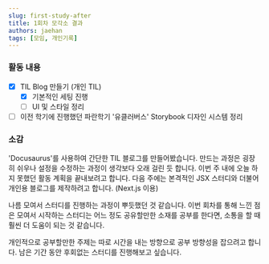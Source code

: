 ```yaml
---
slug: first-study-after
title: 1회차 모각소 결과
authors: jaehan
tags: [모임, 개인기록]
---
```


### 활동 내용

- [x] TIL Blog 만들기 (개인 TIL)
  - [x] 기본적인 세팅 진행
  - [ ] UI 및 스타일 정리
- [ ] 이전 학기에 진행했던 파란학기 '유클러버스' Storybook 디자인 시스템 정리

### 소감

'Docusaurus'를 사용하여 간단한 TIL 블로그를 만들어봤습니다. 만드는 과정은 굉장히 쉬우나 설정을 수정하는 과정이 생각보다 오래 걸린 듯 합니다. 이번 주 내에 오늘 하지 못했던 활동 계획을 끝내보려고 합니다. 다음 주에는 본격적인 JSX 스터디와 더불어 개인용 블로그를 제작하려고 합니다. (Next.js 이용)

나름 모여서 스터디를 진행하는 과정이 뿌듯했던 것 같습니다. 이번 회차를 통해 느낀 점은 모여서 시작하는 스터디는 어느 정도 공유할만한 소재를 공부를 한다면, 소통을 할 때 훨씬 더 도움이 되는 것 같습니다.

개인적으로 공부할만한 주제는 따로 시간을 내는 방향으로 공부 방향성을 잡으려고 합니다. 남은 기간 동안 후회없는 스터디를 진행해보고 싶습니다.
